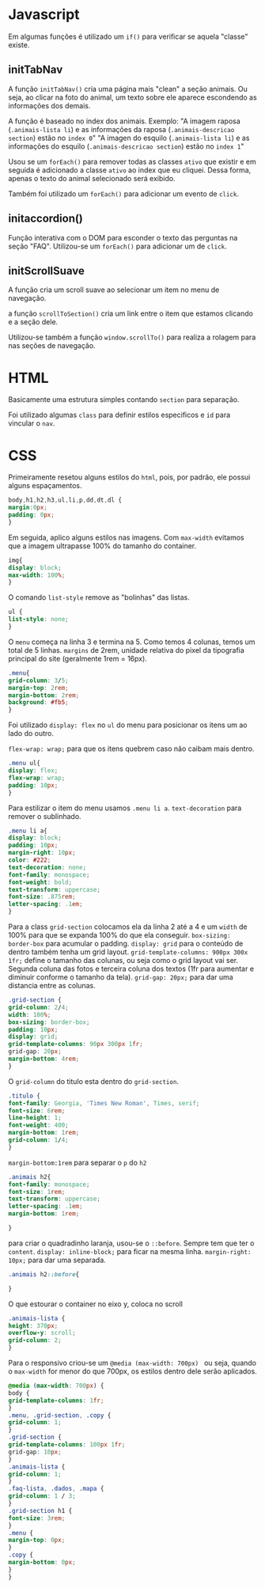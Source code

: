 
# Javascript

Em algumas funções é utilizado um `if()` para verificar se aquela "classe" existe.

## initTabNav

A função `initTabNav()` cria uma página mais "clean" a seção animais. Ou seja, ao clicar na foto do animal, um texto sobre ele aparece escondendo as informações dos demais. 

A função é baseado no index dos animais. Exemplo: 
"A imagem raposa (`.animais-lista li`) e as informações da raposa (`.animais-descricao section`) estão no `index 0`"
"A imagen do esquilo (`.animais-lista li`) e as informações do esquilo (`.animais-descricao section`) estão no `index 1`"

Usou se um `forEach()` para remover todas as classes `ativo` que existir e em seguida é adicionado a classe `ativo` ao index que eu cliquei. Dessa forma, apenas o texto do animal selecionado será exibido.

Também foi utilizado um `forEach()` para adicionar um evento de `click`.

## initaccordion()

Função interativa com o DOM para esconder o texto das perguntas na seção "FAQ". Utilizou-se um `forEach()` para adicionar um de `click`.

## initScrollSuave

A função cria um scroll suave ao selecionar um item no menu de navegação.

a função `scrollToSection()` cria um link entre o item que estamos clicando e a seção dele.

Utilizou-se também a função `window.scrollTo()` para realiza a rolagem para nas seções de navegação.


# HTML

Basicamente uma estrutura simples contando `section` para separação.

Foi utilizado algumas `class` para definir estilos especificos e `id` para vincular o `nav`.

# CSS

Primeiramente resetou alguns estilos do `html`, pois, por padrão, ele possui alguns espaçamentos.

```css
body,h1,h2,h3,ul,li,p,dd,dt,dl {
margin:0px;
padding: 0px;
}
```

Em seguida, aplico alguns estilos nas imagens. Com `max-width` evitamos que a imagem ultrapasse 100% do tamanho do container.

```css
img{
display: block;
max-width: 100%; 
}
```
O comando `list-style` remove as "bolinhas" das listas.

```css
ul {
list-style: none;
}
```

O `menu` começa na linha 3 e termina na 5. Como temos 4 colunas, temos um total de 5 linhas.
`margins` de 2rem, unidade relativa do pixel da tipografia principal do site (geralmente 1rem = 16px).

```css
.menu{
grid-column: 3/5;
margin-top: 2rem;
margin-bottom: 2rem;
background: #fb5;
}
```

Foi utilizado `display: flex` no `ul` do menu para posicionar os itens um ao lado do outro.

`flex-wrap: wrap;` para que os itens quebrem caso não caibam mais dentro.

```css
.menu ul{
display: flex;
flex-wrap: wrap;
padding: 10px;
}
```

Para estilizar o item do menu usamos `.menu li a`. `text-decoration` para remover o sublinhado.

```css
.menu li a{
display: block;
padding: 10px;
margin-right: 10px;
color: #222;
text-decoration: none;
font-family: monospace;
font-weight: bold;
text-transform: uppercase;
font-size: .875rem;
letter-spacing: .1em;
}
```

Para a class `grid-section` colocamos ela da linha 2 até a 4 e um `width` de 100% para que se expanda 100% do que ela conseguir. `box-sizing: border-box` para acumular o padding. `display: grid` para o conteúdo de dentro também tenha um grid layout. `grid-template-columns: 900px 300x 1fr;` define o tamanho das colunas, ou seja como o grid layout vai ser. Segunda coluna das fotos e terceira coluna dos textos (1fr para aumentar e diminuir conforme o tamanho da tela). `grid-gap: 20px;` para dar uma distancia entre as colunas.

```css
.grid-section {
grid-column: 2/4;
width: 100%;
box-sizing: border-box;
padding: 10px;
display: grid;
grid-template-columns: 90px 300px 1fr;
grid-gap: 20px;
margin-bottom: 4rem;
}
```

O `grid-column` do titulo esta dentro do `grid-section`.

```css
.titulo {
font-family: Georgia, 'Times New Roman', Times, serif;
font-size: 6rem;
line-height: 1;
font-weight: 400;
margin-bottom: 1rem;
grid-column: 1/4;
}
```

`margin-bottom:1rem` para separar o `p` do `h2`

```css
.animais h2{
font-family: monospace;
font-size: 1rem;
text-transform: uppercase;
letter-spacing: .1em;
margin-bottom: 1rem;

}
```

para criar o quadradinho laranja, usou-se o `::before`. Sempre tem que ter o `content`. `display: inline-block;` para ficar na mesma linha. `margin-right: 10px;` para dar uma separada.
```css
.animais h2::before{

}
```

O que estourar o container no eixo y, coloca no scroll

```css
.animais-lista {
height: 370px;
overflow-y: scroll;
grid-column: 2;
}
```

Para o responsivo criou-se um `@media (max-width: 700px) ` ou seja, quando o `max-width` for menor do que 700px, os estilos dentro dele serão aplicados.

```css
@media (max-width: 700px) {
body {
grid-template-columns: 1fr;
}
.menu, .grid-section, .copy {
grid-column: 1;
}
.grid-section {
grid-template-columns: 100px 1fr;
grid-gap: 10px;
}
.animais-lista {
grid-column: 1;
}
.faq-lista, .dados, .mapa {
grid-column: 1 / 3;
}
.grid-section h1 {
font-size: 3rem;
}
.menu {
margin-top: 0px;
}
.copy {
margin-bottom: 0px;
}
}

```

